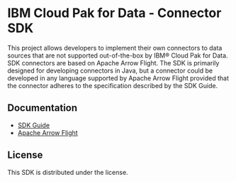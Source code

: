 # IBM Cloud Pak for Data - Connector SDK

This project allows developers to implement their own connectors to data sources that are not supported out-of-the-box by IBM® Cloud Pak for Data. SDK connectors are based on Apache Arrow Flight. The SDK is primarily designed for developing connectors in Java, but a connector could be developed in any language supported by Apache Arrow Flight provided that the connector adheres to the specification described by the SDK Guide.

## Documentation

* [SDK Guide](guide.md)
* [Apache Arrow Flight](https://arrow.apache.org/docs/format/Flight.html)

## License

This SDK is distributed under the <TBD> license.
